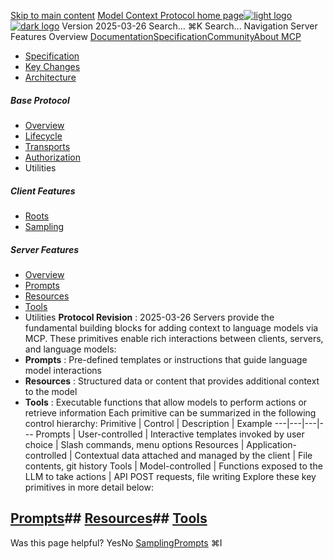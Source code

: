 [Skip to main content](#content-area)
[Model Context Protocol home page![light logo](https://mintcdn.com/mcp/4ZXF1PrDkEaJvXpn/logo/light.svg?fit=max&auto=format&n=4ZXF1PrDkEaJvXpn&q=85&s=4498cb8a57d574005f3dca62bdd49c95)![dark logo](https://mintcdn.com/mcp/4ZXF1PrDkEaJvXpn/logo/dark.svg?fit=max&auto=format&n=4ZXF1PrDkEaJvXpn&q=85&s=c0687c003f8f2cbdb24772ab4c8a522c)](/)
Version 2025-03-26
Search...
⌘K
Search...
Navigation
Server Features
Overview
[Documentation](/docs/getting-started/intro)[Specification](/specification/2025-06-18)[Community](/community/communication)[About MCP](/about)
 * [Specification](/specification/2025-03-26)
 * [Key Changes](/specification/2025-03-26/changelog)
 * [Architecture](/specification/2025-03-26/architecture)
##### Base Protocol
 * [Overview](/specification/2025-03-26/basic)
 * [Lifecycle](/specification/2025-03-26/basic/lifecycle)
 * [Transports](/specification/2025-03-26/basic/transports)
 * [Authorization](/specification/2025-03-26/basic/authorization)
 * Utilities
##### Client Features
 * [Roots](/specification/2025-03-26/client/roots)
 * [Sampling](/specification/2025-03-26/client/sampling)
##### Server Features
 * [Overview](/specification/2025-03-26/server)
 * [Prompts](/specification/2025-03-26/server/prompts)
 * [Resources](/specification/2025-03-26/server/resources)
 * [Tools](/specification/2025-03-26/server/tools)
 * Utilities
**Protocol Revision** : 2025-03-26
Servers provide the fundamental building blocks for adding context to language models via MCP. These primitives enable rich interactions between clients, servers, and language models:
 * **Prompts** : Pre-defined templates or instructions that guide language model interactions
 * **Resources** : Structured data or content that provides additional context to the model
 * **Tools** : Executable functions that allow models to perform actions or retrieve information
Each primitive can be summarized in the following control hierarchy: Primitive | Control | Description | Example 
---|---|---|--- 
Prompts | User-controlled | Interactive templates invoked by user choice | Slash commands, menu options 
Resources | Application-controlled | Contextual data attached and managed by the client | File contents, git history 
Tools | Model-controlled | Functions exposed to the LLM to take actions | API POST requests, file writing 
Explore these key primitives in more detail below:
## [Prompts](/specification/2025-03-26/server/prompts)## [Resources](/specification/2025-03-26/server/resources)## [Tools](/specification/2025-03-26/server/tools)
Was this page helpful?
YesNo
[Sampling](/specification/2025-03-26/client/sampling)[Prompts](/specification/2025-03-26/server/prompts)
⌘I